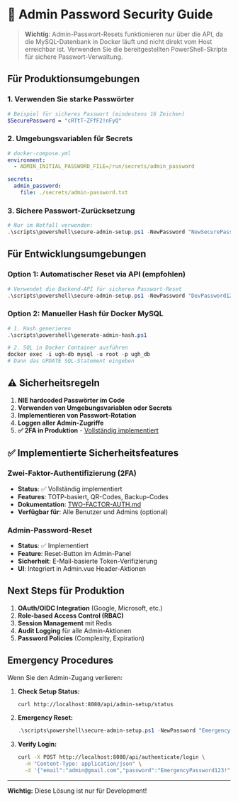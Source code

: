 # 🔐 Admin Password Security Guide

> **Wichtig**: Admin-Passwort-Resets funktionieren nur über die API, da die MySQL-Datenbank 
> in Docker läuft und nicht direkt vom Host erreichbar ist. Verwenden Sie die bereitgestellten 
> PowerShell-Skripte für sichere Passwort-Verwaltung.

## Für Produktionsumgebungen

### 1. **Verwenden Sie starke Passwörter**
```bash
# Beispiel für sicheres Passwort (mindestens 16 Zeichen)
$SecurePassword = "cRTtT~ZFfF2!nFyQ"
```

### 2. **Umgebungsvariablen für Secrets**
```yaml
# docker-compose.yml
environment:
  - ADMIN_INITIAL_PASSWORD_FILE=/run/secrets/admin_password

secrets:
  admin_password:
    file: ./secrets/admin-password.txt
```

### 3. **Sichere Passwort-Zurücksetzung**
```powershell
# Nur im Notfall verwenden:
.\scripts\powershell\secure-admin-setup.ps1 -NewPassword "NewSecurePassword123!"
```

## Für Entwicklungsumgebungen

### Option 1: Automatischer Reset via API (empfohlen)
```powershell
# Verwendet die Backend-API für sicheren Passwort-Reset
.\scripts\powershell\secure-admin-setup.ps1 -NewPassword "DevPassword123"
```

### Option 2: Manueller Hash für Docker MySQL
```powershell
# 1. Hash generieren
.\scripts\powershell\generate-admin-hash.ps1

# 2. SQL in Docker Container ausführen
docker exec -i ugh-db mysql -u root -p ugh_db
# Dann das UPDATE SQL-Statement eingeben
```

## ⚠️ Sicherheitsregeln

1. **NIE hardcoded Passwörter im Code**
2. **Verwenden von Umgebungsvariablen oder Secrets**
3. **Implementieren von Passwort-Rotation**
4. **Loggen aller Admin-Zugriffe**
5. **✅ 2FA in Produktion** - [Vollständig implementiert](Docs/TWO-FACTOR-AUTH.md)

## ✅ Implementierte Sicherheitsfeatures

### Zwei-Faktor-Authentifizierung (2FA)
- **Status**: ✅ Vollständig implementiert
- **Features**: TOTP-basiert, QR-Codes, Backup-Codes
- **Dokumentation**: [TWO-FACTOR-AUTH.md](Docs/TWO-FACTOR-AUTH.md)
- **Verfügbar für**: Alle Benutzer und Admins (optional)

### Admin-Password-Reset
- **Status**: ✅ Implementiert
- **Feature**: Reset-Button im Admin-Panel
- **Sicherheit**: E-Mail-basierte Token-Verifizierung
- **UI**: Integriert in Admin.vue Header-Aktionen

## Next Steps für Produktion

1. **OAuth/OIDC Integration** (Google, Microsoft, etc.)
2. **Role-based Access Control (RBAC)**
3. **Session Management** mit Redis
4. **Audit Logging** für alle Admin-Aktionen
5. **Password Policies** (Complexity, Expiration)

## Emergency Procedures

Wenn Sie den Admin-Zugang verlieren:

1. **Check Setup Status:**
   ```bash
   curl http://localhost:8080/api/admin-setup/status
   ```

2. **Emergency Reset:**
   ```powershell
   .\scripts\powershell\secure-admin-setup.ps1 -NewPassword "EmergencyPassword123!"
   ```

3. **Verify Login:**
   ```bash
   curl -X POST http://localhost:8080/api/authenticate/login \
     -H "Content-Type: application/json" \
     -d '{"email":"admin@gmail.com","password":"EmergencyPassword123!"}'
   ```

---

**Wichtig:** Diese Lösung ist nur für Development!
